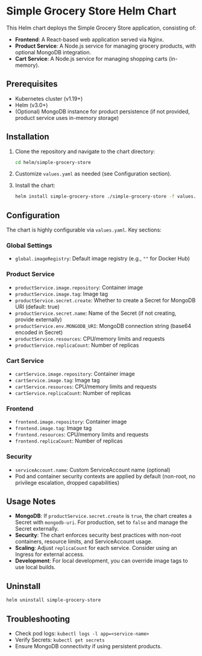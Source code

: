 # Simple Grocery Store Helm Chart

This Helm chart deploys the Simple Grocery Store application, consisting of:
- **Frontend**: A React-based web application served via Nginx.
- **Product Service**: A Node.js service for managing grocery products, with optional MongoDB integration.
- **Cart Service**: A Node.js service for managing shopping carts (in-memory).

## Prerequisites

- Kubernetes cluster (v1.19+)
- Helm (v3.0+)
- (Optional) MongoDB instance for product persistence (if not provided, product service uses in-memory storage)

## Installation

1. Clone the repository and navigate to the chart directory:
   ```bash
   cd helm/simple-grocery-store
   ```

2. Customize `values.yaml` as needed (see Configuration section).

3. Install the chart:
   ```bash
   helm install simple-grocery-store ./simple-grocery-store -f values.yaml
   ```

## Configuration

The chart is highly configurable via `values.yaml`. Key sections:

### Global Settings
- `global.imageRegistry`: Default image registry (e.g., `""` for Docker Hub)

### Product Service
- `productService.image.repository`: Container image
- `productService.image.tag`: Image tag
- `productService.secret.create`: Whether to create a Secret for MongoDB URI (default: true)
- `productService.secret.name`: Name of the Secret (if not creating, provide externally)
- `productService.env.MONGODB_URI`: MongoDB connection string (base64 encoded in Secret)
- `productService.resources`: CPU/memory limits and requests
- `productService.replicaCount`: Number of replicas

### Cart Service
- `cartService.image.repository`: Container image
- `cartService.image.tag`: Image tag
- `cartService.resources`: CPU/memory limits and requests
- `cartService.replicaCount`: Number of replicas

### Frontend
- `frontend.image.repository`: Container image
- `frontend.image.tag`: Image tag
- `frontend.resources`: CPU/memory limits and requests
- `frontend.replicaCount`: Number of replicas

### Security
- `serviceAccount.name`: Custom ServiceAccount name (optional)
- Pod and container security contexts are applied by default (non-root, no privilege escalation, dropped capabilities)

## Usage Notes

- **MongoDB**: If `productService.secret.create` is `true`, the chart creates a Secret with `mongodb-uri`. For production, set to `false` and manage the Secret externally.
- **Security**: The chart enforces security best practices with non-root containers, resource limits, and ServiceAccount usage.
- **Scaling**: Adjust `replicaCount` for each service. Consider using an Ingress for external access.
- **Development**: For local development, you can override image tags to use local builds.

## Uninstall

```bash
helm uninstall simple-grocery-store
```

## Troubleshooting

- Check pod logs: `kubectl logs -l app=<service-name>`
- Verify Secrets: `kubectl get secrets`
- Ensure MongoDB connectivity if using persistent products.
